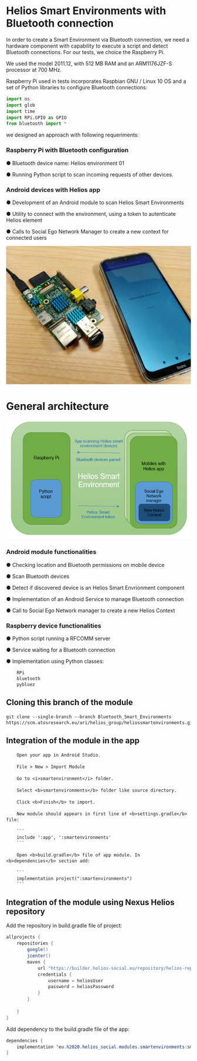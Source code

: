 # Helios Smart Environments with Bluetooth connection

In order to create a Smart Environment via Bluetooth connection, we need a hardware component with capability to execute a script and detect Bluetooth connections. For our tests, we choice the Raspberry Pi.

We used the model 2011.12, with 512 MB RAM and an ARM1176JZF-S processor at 700 MHz.

Raspberry Pi used in tests incorporates Raspbian GNU / Linux 10 OS and a set of Python libraries to configure Bluetooth connections:

```python
import os
import glob
import time
import RPi.GPIO as GPIO
from bluetooth import *
```

we designed an approach with following requeriments:

### Raspberry Pi with Bluetooth configuration

●	Bluetooth device name: Helios environment 01

●	Running Python script to scan incoming requests of other devices.

### Android devices with Helios app

●	Development of an Android module to scan Helios Smart Environments

●	Utility to connect with the environment, using a token to autenticate Helios element

●	Calls to Social Ego Network Manager to create a new context for connected users

<img src="./doc/raspi.jpg">

# General architecture

<img src="./doc/architecture.png">


### Android module functionalities

●	Checking location and Bluetooth permissions on mobile device

●	Scan Bluetooth devices

●	Detect if discovered device is an Helios Smart Envrionment component

●	Implementation of an Android Service to manage Bluetooth connection

●	Call to Social Ego Network manager to create a new Helios Context

### Raspberry device functionalities

●	Python script running a RFCOMM server 

●	Service waiting for a Bluetooth connection

●	Implementation using Python classes:

        RPi
        bluetooth
        pybluez

## Cloning this branch of the module

```
git clone --single-branch --branch Bluetooth_Smart_Environments https://scm.atosresearch.eu/ari/helios_group/heliossmartenvironments.git
```

## Integration of the module in the app

        Open your app in Android Studio.
        
        File > New > Import Module

        Go to <i>smartenvironment</i> folder. 
        
        Select <b>smartenvironments</b> folder like source directory. 
        
        Click <b>Finish</b> to import.

        New module should appears in first line of <b>settings.gradle</b> file:

        ```
        include ':app', ':smartenvironments'
        ```

        Open <b>build.gradle</b> file of app module. In <b>dependencies</b> section add:

        ```
        implementation project(":smartenvironments")
        ```

## Integration of the module using Nexus Helios repository

Add the repository in build.gradle file of project:

```java
allprojects {
    repositories {
        google()
        jcenter()
        maven {
            url "https://builder.helios-social.eu/repository/helios-repository/"
            credentials {
                username = heliosUser
                password = heliosPassword
            }
        }

    }
}
```

Add dependency to the build.gradle file of the app:

```java
dependencies {
	implementation 'eu.h2020.helios_social.modules.smartenvironments:smartenvironments:1.0.0'
}
```

